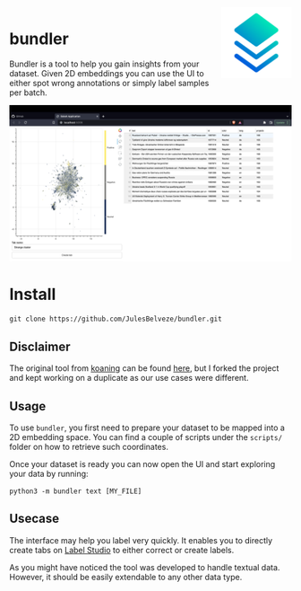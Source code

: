 <img src="figures/icon.png" width="25%" align="right"/>

# bundler

Bundler is a tool to help you gain insights from your dataset. Given 2D embeddings you can use the UI to either spot
wrong annotations or simply label samples per batch.

![](figures/screenshot.png)

# Install

```
git clone https://github.com/JulesBelveze/bundler.git
```

## Disclaimer

The original tool from [koaning](https://github.com/koaning) can be found [here](https://github.com/koaning/bulk), but I
forked the project and kept working on a duplicate as our use cases were different.

## Usage

To use `bundler`, you first need to prepare your dataset to be mapped into a 2D embedding space.
You can find a couple of scripts under the `scripts/` folder on how to retrieve such coordinates.

Once your dataset is ready you can now open the UI and start exploring your data by running:

```
python3 -m bundler text [MY_FILE]
```

## Usecase

The interface may help you label very quickly. It enables you to directly create tabs
on [Label Studio](https://labelstud.io/) to either correct or create labels.

As you might have noticed the tool was developed to handle textual data. However, it should be easily extendable to any
other data type.
